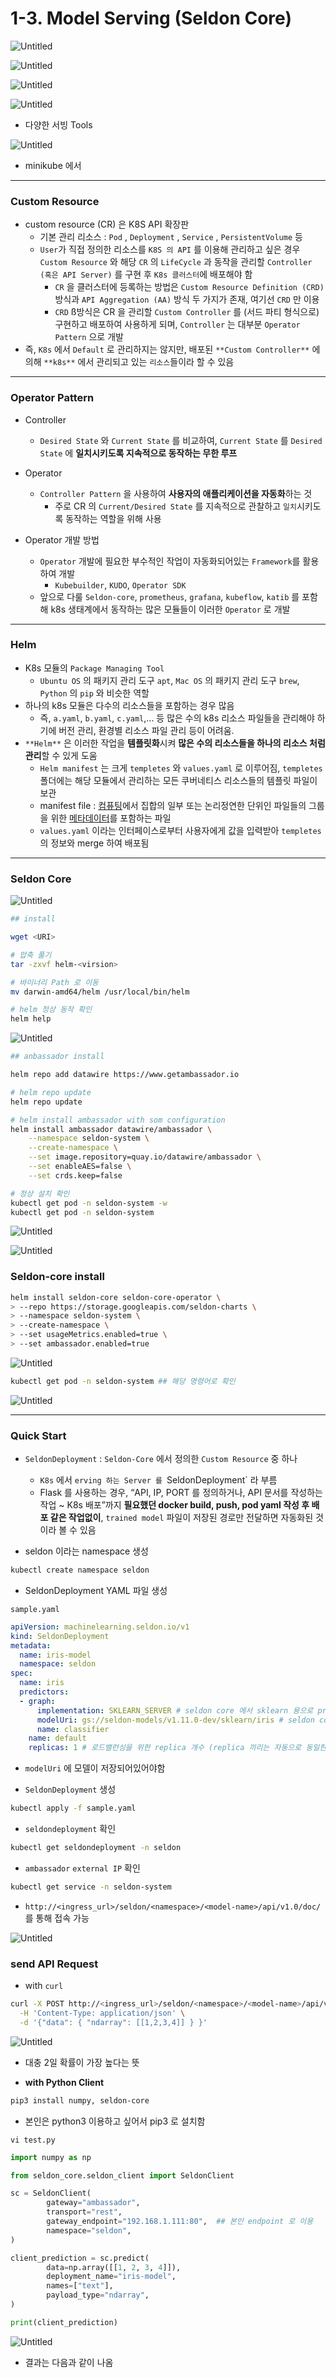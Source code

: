 # 1-3. Model Serving (Seldon Core)

![Untitled](1-3%20Model%20%20d6c06/Untitled.png)

![Untitled](1-3%20Model%20%20d6c06/Untitled%201.png)

![Untitled](1-3%20Model%20%20d6c06/Untitled%202.png)

![Untitled](1-3%20Model%20%20d6c06/Untitled%203.png)

- 다양한 서빙 Tools

![Untitled](1-3%20Model%20%20d6c06/Untitled%204.png)

- minikube 에서

---

### Custom Resource

- custom resource (CR) 은 K8S API 확장판
    - 기본 관리 리소스 : `Pod` , `Deployment` , `Service` , `PersistentVolume` 등
    - `User`가 직접 정의한 리소스를 `K8S 의 API` 를 이용해 관리하고 싶은 경우 `Custom Resource` 와 해당 `CR` 의 `LifeCycle` 과 동작을 관리할 `Controller (혹은 API Server)` 를 구현 후 `K8s 클러스터`에 배포해야 함
        - `CR` 을 클러스터에 등록하는 방법은 `Custom Resource Definition (CRD)` 방식과 `API Aggregation (AA)` 방식 두 가지가 존재, 여기선 `CRD` 만 이용
        - `CRD` ß방식은 CR 을 관리할 `Custom Controller` 를 (서드 파티 형식으로) 구현하고 배포하여 사용하게 되며, `Controller` 는 대부분 `Operator Pattern` 으로 개발
- 즉, `K8s` 에서 `Default` 로 관리하지는 않지만, 배포된 `**Custom Controller**` 에 의해 `**k8s**` 에서 관리되고 있는 `리소스`들이라 할 수 있음

---

### Operator Pattern

- Controller
    - `Desired State` 와 `Current State` 를 비교하여, `Current State` 를 `Desired State` 에 **일치시키도록 지속적으로 동작하는 무한 루프**

- Operator
    - `Controller Pattern` 을 사용하여 **사용자의 애플리케이션을 자동화**하는 것
        - 주로 CR 의 `Current/Desired State` 를 지속적으로 관찰하고 `일치`시키도록 동작하는 역할을 위해 사용

- Operator 개발 방법
    - `Operator` 개발에 필요한 부수적인 작업이 자동화되어있는 `Framework`를 활용하여 개발
        - `Kubebuilder`, `KUDO`, `Operator SDK`
    - 앞으로 다룰 `Seldon-core`, `prometheus`, `grafana`, `kubeflow`, `katib` 를 포함해 k8s 생태계에서 동작하는 많은 모듈들이 이러한 `Operator` 로 개발

---

### Helm

- K8s 모듈의 `Package Managing Tool`
    - `Ubuntu OS` 의 패키지 관리 도구 `apt`, `Mac OS` 의 패키지 관리 도구 `brew`, `Python` 의 `pip` 와 비슷한 역할
- 하나의 k8s 모듈은 다수의 리소스들을 포함하는 경우 많음
    - 즉, `a.yaml`, `b.yaml`, `c.yaml`,... 등 많은 수의 k8s 리소스 파일들을 관리해야 하기에 버전 관리, 환경별 리소스 파일 관리 등이 어려움.
- `**Helm**` 은 이러한 작업을 **템플릿화**시켜 **많은 수의 리소스들을 하나의 리소스 처럼 관리**할 수 있게 도움
    - `Helm manifest` 는 크게 `templetes` 와 `values.yaml` 로 이루어짐, `templetes` 폴더에는 해당 모듈에서 관리하는 모든 쿠버네티스 리소스들의 템플릿 파일이 보관
    - manifest file : [컴퓨팅](https://ko.wikipedia.org/wiki/%EC%BB%B4%ED%93%A8%ED%8C%85)에서 집합의 일부 또는 논리정연한 단위인 파일들의 그룹을 위한 [메타데이터](https://ko.wikipedia.org/wiki/%EB%A9%94%ED%83%80%EB%8D%B0%EC%9D%B4%ED%84%B0)를 포함하는 파일
    - `values.yaml` 이라는 인터페이스로부터 사용자에게 값을 입력받아 `templetes` 의 정보와 merge 하여 배포됨

---

### Seldon Core

![Untitled](1-3%20Model%20%20d6c06/Untitled%205.png)

```bash
## install 

wget <URI>

# 압축 풀기
tar -zxvf helm-<virsion>

# 바이너리 Path 로 이동
mv darwin-amd64/helm /usr/local/bin/helm

# helm 정상 동작 확인
helm help
```

![Untitled](1-3%20Model%20%20d6c06/Untitled%206.png)

```bash
## anbassador install

helm repo add datawire https://www.getambassador.io

# helm repo update
helm repo update

# helm install ambassador with som configuration
helm install ambassador datawire/ambassador \
	--namespace seldon-system \
	--create-namespace \
	--set image.repository=quay.io/datawire/ambassador \
	--set enableAES=false \
	--set crds.keep=false

# 정상 설치 확인
kubectl get pod -n seldon-system -w
kubectl get pod -n seldon-system
```

![Untitled](1-3%20Model%20%20d6c06/Untitled%207.png)

![Untitled](1-3%20Model%20%20d6c06/Untitled%208.png)

### Seldon-core install

```bash
helm install seldon-core seldon-core-operator \
> --repo https://storage.googleapis.com/seldon-charts \
> --namespace seldon-system \
> --create-namespace \
> --set usageMetrics.enabled=true \
> --set ambassador.enabled=true
```

![Untitled](1-3%20Model%20%20d6c06/Untitled%209.png)

```bash
kubectl get pod -n seldon-system ## 해당 명령어로 확인
```

![Untitled](1-3%20Model%20%20d6c06/Untitled%2010.png)

---

### Quick Start

- `SeldonDeployment` : `Seldon-Core` 에서 정의한 `Custom Resource` 중 하나
    - `K8s` 에서 `erving 하는 Server 를 `SeldonDeployment` 라 부름
    - Flask 를 사용하는 경우, “API, IP, PORT 를 정의하거나, API 문서를 작성하는 작업 ~ K8s 배포”까지 **필요했던 docker build, push, pod yaml 작성 후 배포 같은 작업없이**, `trained model` 파일이 저장된 경로만 전달하면 자동화된 것이라 볼 수 있음

- seldon 이라는 namespace 생성

```bash
kubectl create namespace seldon
```

- SeldonDeployment YAML 파일 생성

`sample.yaml`

```yaml
apiVersion: machinelearning.seldon.io/v1
kind: SeldonDeployment
metadata:
  name: iris-model
  namespace: seldon
spec:
  name: iris
  predictors:
  - graph:
      implementation: SKLEARN_SERVER # seldon core 에서 sklearn 용으로 pre-package 된 model server
      modelUri: gs://seldon-models/v1.11.0-dev/sklearn/iris # seldon core 에서 제공하는 open source model - iris data 를 classification 하는 모델이 저장된 위치 : google storage 에 이미 trained model 이 저장되어 있습니다.
      name: classifier
    name: default
    replicas: 1 # 로드밸런싱을 위한 replica 개수 (replica 끼리는 자동으로 동일한 uri 공유)
```

- `modelUri` 에 모델이 저장되어있어야함

- `SeldonDeployment` 생성

```bash
kubectl apply -f sample.yaml
```

- `seldondeployment` 확인

```bash
kubectl get seldondeployment -n seldon
```

- `ambassador` `external IP` 확인

```bash
kubectl get service -n seldon-system
```

- `http://<ingress_url>/seldon/<namespace>/<model-name>/api/v1.0/doc/` 를 통해 접속 가능

![Untitled](1-3%20Model%20%20d6c06/Untitled%2011.png)

### send API Request

- with `curl`

```bash
curl -X POST http://<ingress_url>/seldon/<namespace>/<model-name>/api/v1.0/predictions \
  -H 'Content-Type: application/json' \
  -d '{"data": { "ndarray": [[1,2,3,4]] } }'
```

![Untitled](1-3%20Model%20%20d6c06/Untitled%2012.png)

- 대충 2일 확률이 가장 높다는 뜻

- **with Python Client**

```bash
pip3 install numpy, seldon-core
```

- 본인은 python3 이용하고 싶어서 pip3 로 설치함

`vi test.py`

```python
import numpy as np

from seldon_core.seldon_client import SeldonClient

sc = SeldonClient(
		gateway="ambassador",
		transport="rest",
		gateway_endpoint="192.168.1.111:80",  ## 본인 endpoint 로 이용
		namespace="seldon",
)

client_prediction = sc.predict(
		data=np.array([[1, 2, 3, 4]]),
		deployment_name="iris-model",
		names=["text"],
		payload_type="ndarray",
)

print(client_prediction)
```

![Untitled](1-3%20Model%20%20d6c06/Untitled%2013.png)

- 결과는 다음과 같이 나옴